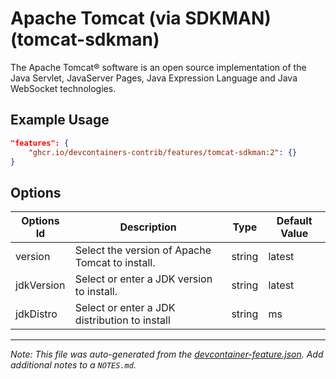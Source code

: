 
# Apache Tomcat (via SDKMAN) (tomcat-sdkman)

The Apache Tomcat® software is an open source implementation of the Java
Servlet, JavaServer Pages, Java Expression Language and Java WebSocket
technologies.

## Example Usage

```json
"features": {
    "ghcr.io/devcontainers-contrib/features/tomcat-sdkman:2": {}
}
```

## Options

| Options Id | Description | Type | Default Value |
|-----|-----|-----|-----|
| version | Select the version of Apache Tomcat to install. | string | latest |
| jdkVersion | Select or enter a JDK version to install. | string | latest |
| jdkDistro | Select or enter a JDK distribution to install | string | ms |



---

_Note: This file was auto-generated from the [devcontainer-feature.json](https://github.com/devcontainers-contrib/features/blob/main/src/tomcat-sdkman/devcontainer-feature.json).  Add additional notes to a `NOTES.md`._

